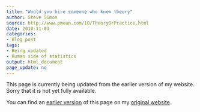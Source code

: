 ```yaml
---
title: "Would you hire someone who knew theory"
author: Steve Simon
source: http://www.pmean.com/10/TheoryOrPractice.html
date: 2010-11-03
categories:
- Blog post
tags:
- Being updated
- Human side of statistics
output: html_document
page_update: no
---
```


This page is currently being updated from the earlier version of my website. Sorry that it is not yet fully available.

<!---More--->

You can find an [earlier version][sim1] of this page on my [original website][sim2].

[sim1]: http://www.pmean.com/10/TheoryOrPractice.html
[sim2]: http://www.pmean.com/original_site.html
